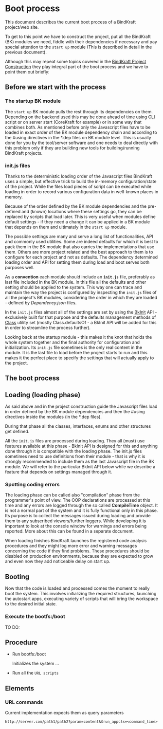 # Boot process

This document describes the current boot process of a BindKraft project/web site.

To get to this point we have to construct the project, put all the BindKraft (BK) modules we need, fiddle with their dependencies if necessary and pay special attention to the `start up` module (This is described in detail in the previous document). 

Although this may repeat some topics covered in the [BindKraft Project Construction](BKProject.md) they play integral part of the boot process and we have to point them out briefly:

## Before we start with the process

### The startup BK module
 
The `start up` BK module pulls the rest through its dependencies on them. Depending on the backend used this may be done ahead of time using CLI script or on server start (CoreKraft for example) or in some way that combines both. As mentioned before only the Javascript files have to be loaded in exact order of the BK module dependency chain and according to the #using directives in the *.dep files on BK module level. This is usually done for you by the tool/server software and one needs to deal directly with this problem only if they are building new tools for building/running BindKraft projects.

### init.js files

Thanks to the deterministic loading order of the Javascript files BindKraft uses a simple, but effective trick to build the in-memory configuration/state of the project. While the files load pieces of script can be executed while loading in order to record various configuration data in well-known places in memory.

Because of the order defined by the BK module dependencies and the pre-defined and (known) locations where these settings go, they can be replaced by scripts that load later. This is very useful when modules define default settings - if they need a change it can be applied in a BK module that depends on them and ultimately in the `start up` module.

The possible settings are many and serve a long list of functionalities, API and commonly used utilities. Some are indeed defaults for which it is best to pack them in the BK module that also carries the implementations that use them. Others are more project related and the best approach to them is to configure for each project and not as defaults. The dependency determined loading order and API for setting them during load and boot serves both purposes well.

As a **convention** each module should include an **`init.js`** file, preferably as last file included in the BK module. In this file all the defaults and other setting should be applied to the system. This way one can trace and maintain the way the project is configured by inspecting the `init.js` files of all the project's BK modules, considering the order in which they are loaded - defined by _Dependency.json_ files.

In the `init.js` files almost all of the settings are set by using the [BkInit](BkInit.md) API - exclusively built for that purpose and the defaults management methods of [Class](CoreClasses/Class.md) utility set (mostly Class.defaultsOf - a BkInit API will be added for this in order to streamline the process further).

Looking back at the startup module - this makes it the knot that holds the whole system together and the final authority for configuration and initialization. Its `init.js` file sometimes is the only real content in the module. It is the last file to load before the project starts to run and this makes it the perfect place to specify the settings that will actually apply to the project.

## The boot process

## Loading (loading phase)

As said above and in the project construction guide the Javascript files load in order defined by the BK module dependencies and then the #using directives inside the modules (in the *.dep files).

During that phase all the classes, interfaces, enums and other structures get defined.

All the `init.js` files are processed during loading. They all (must) use features available at this phase - BkInit API is designed for this and anything done through it is compatible with the loading phase. The init.js files sometimes need to use definitions from their module - that is why it is strongly recommended to include them as the last Javascript file in the BK module. We will refer to the particular BkInit API below while we describe a feature that depends on settings managed through it.

### Spotting coding errors

The loading phase can be called also "compilation" phase from the programmer's point of view. The OOP declarations are processed at this time and any errors are logged through the so called **CompileTime** object. It is not a normal part of the system and it is fully functional only in this phase. Its purpose is to collect the messages issued during loading and provide them to any subscribed viewers/further loggers. While developing it is important to look at the console window for warnings and errors being reported. More about this can be found in a separate document.

When loading finishes BindKraft launches the registered code analysis procedures and they might log more error and warning messages concerning the code if they find problems. These procedures should be disabled on production environments, because they are expected to grow and even now they add noticeable delay on start up.

## Booting 

Now that the code is loaded and processed comes the moment to really boot the system. This involves initializing the required structures, launching the autostart apps, executing variety of scripts that will bring the workspace to the desired initial state.

### Execute the bootfs:/boot

TO DO:

## Procedure

- Run bootfs:/boot

    Initializes the system ...

- Run all the `URL scripts` 


## Elements

### URL commands

Current implementation expects them as query parameters

```
http://server.com/path1/path2?param=content&$run_appcls=<command_line>
```